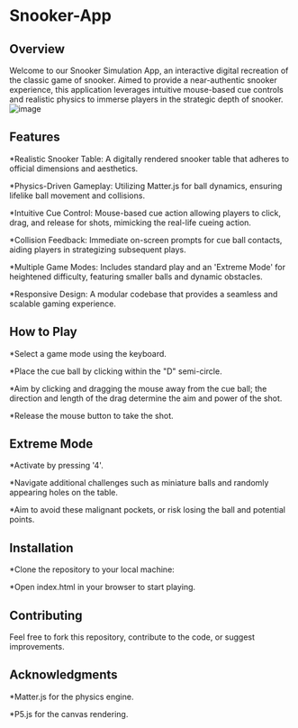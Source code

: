 # Snooker-App
## Overview
Welcome to our Snooker Simulation App, an interactive digital recreation of the classic game of snooker. Aimed to provide a near-authentic snooker experience, this application leverages intuitive mouse-based cue controls and realistic physics to immerse players in the strategic depth of snooker.
![image](https://github.com/ramiromuniz/Snooker-App/assets/73760479/3caac1f8-fffd-4f2d-8da8-976c9ceec124)


## Features
*Realistic Snooker Table: A digitally rendered snooker table that adheres to official dimensions and aesthetics.

*Physics-Driven Gameplay: Utilizing Matter.js for ball dynamics, ensuring lifelike ball movement and collisions.

*Intuitive Cue Control: Mouse-based cue action allowing players to click, drag, and release for shots, mimicking the real-life cueing action.

*Collision Feedback: Immediate on-screen prompts for cue ball contacts, aiding players in strategizing subsequent plays.

*Multiple Game Modes: Includes standard play and an 'Extreme Mode' for heightened difficulty, featuring smaller balls and dynamic obstacles.

*Responsive Design: A modular codebase that provides a seamless and scalable gaming experience.

## How to Play
*Select a game mode using the keyboard.

*Place the cue ball by clicking within the "D" semi-circle.

*Aim by clicking and dragging the mouse away from the cue ball; the direction and length of the drag determine the aim and power of the shot.

*Release the mouse button to take the shot.

## Extreme Mode
*Activate by pressing '4'.

*Navigate additional challenges such as miniature balls and randomly appearing holes on the table.

*Aim to avoid these malignant pockets, or risk losing the ball and potential points.

## Installation
*Clone the repository to your local machine:

*Open index.html in your browser to start playing.

## Contributing
Feel free to fork this repository, contribute to the code, or suggest improvements.

## Acknowledgments
*Matter.js for the physics engine.

*P5.js for the canvas rendering.
